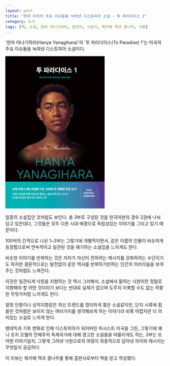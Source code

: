 ```yaml
---
layout: post
title: "현대 미국의 주요 이슈들을 녹여낸 디스토피아 소설 - 투 파라다이스 1"
category: 도서
tags: [책, 소설, 한야 야나기하라, 권진아, 시공사, 북카페 책과 콩나무, 서평]
---
```


'한야 야나기하라(Hanya Yanagihara)'의
'투 파라다이스(To Paradise) 1'는
미국의 주요 이슈들을 녹여낸 디스토피아 소설이다.

![표지](/images/to-paradise-1-book-h480.jpg)

일종의 소설집인 것처럼도 보인다.
총 3부로 구성된 것을 한국어판의 경우 2권에 나눠 담고 있은데다,
그것들은 모두 다른 시대 배경으로 독립성있는 이야기를 그리고 있기 때문이다.

100씩의 간격으로 나뉜 1~3부는 그렇기에 개별적이면서,
같은 이름의 인물이 비슷하게 등장함으로써
연속적이고 일관된 것을 얘기하는 소설임을 느끼게도 한다.

비슷한 이야기를 반복하는 것은
저자가 자신이 전하려는 메시지를 강화하려는 수단이기도 하지만
결론적으로는 발전없이 같은 역사를 반복하기만하는 인간의 어리석음을 보여주는 것처럼도 느껴진다.

이것은 일관되게 낙원을 지향하는 것 역시 그러해서,
소설에서 말하는 낙원이란 정말로 지향해야 할 어떤 것이라기 보다는
반대로 실체가 없으며 도무지 이룩할 수도 없는 허황된 무엇가처럼 느끼게도 한다.

얼핏 인종이나 성적지향같은 최신 트렌드를 영리하게 쫒은 소설같지만,
단지 시류에 휩쓸린 것처럼은 보이지 않는
여러가지를 생각해보게 하는 이야기라
비록 어렵지만 더 의미있는 소설로 느끼게 한다.

팬데믹과 기후 변화로 인해 디스토피아가 되어버린 파시스트 미국을 그린,
그렇기에 꽤나 조지 오웰의 전체주의 독재국가에 대해 경고한 소설들을 떠올리게도 하는,
3부는 또 어떤 이야기일지,
그렇게 그려낸 낙원으로의 여정이
최종적으로 담아낸 의미와 메시지는 무엇일지 궁금하다.



<div class="im im-info">
이 리뷰는 북카페 책과 콩나무를 통해 출판사로부터 책을 받고 작성했다.
</div>
